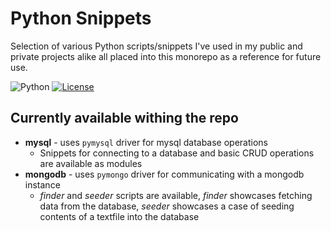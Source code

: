# Python Snippets
Selection of various Python scripts/snippets I've used in my public and private projects alike all placed into this monorepo as a reference for future use.

![Python](https://img.shields.io/badge/python%20-%2314354C.svg?&style=for-the-badge&logo=python&logoColor=white)
[![License](https://img.shields.io/github/license/Loupeznik/python-snippets?style=for-the-badge)](./LICENSE)


## Currently available withing the repo
- **mysql** - uses `pymysql` driver for mysql database operations
  - Snippets for connecting to a database and basic CRUD operations are available as modules
- **mongodb** - uses `pymongo` driver for communicating with a mongodb instance
  - *finder* and *seeder* scripts are available, *finder* showcases fetching data from the database, *seeder* showcases a case of seeding contents of a textfile into the database
